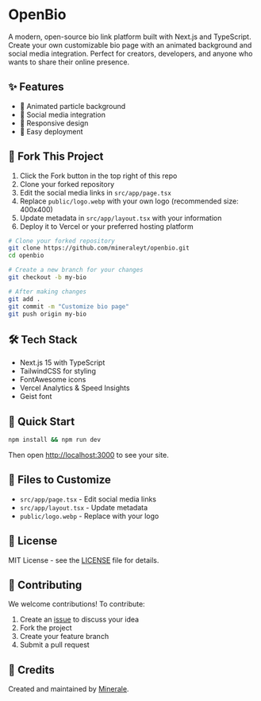 # OpenBio

A modern, open-source bio link platform built with Next.js and TypeScript. Create your own customizable bio page with an animated background and social media integration. Perfect for creators, developers, and anyone who wants to share their online presence.

## ✨ Features

- 🎨 Animated particle background
- 🔗 Social media integration
- 📱 Responsive design
- 🚀 Easy deployment

## 🔄 Fork This Project

1. Click the Fork button in the top right of this repo
2. Clone your forked repository
3. Edit the social media links in `src/app/page.tsx`
4. Replace `public/logo.webp` with your own logo (recommended size: 400x400)
5. Update metadata in `src/app/layout.tsx` with your information
6. Deploy it to Vercel or your preferred hosting platform

```bash
# Clone your forked repository
git clone https://github.com/mineraleyt/openbio.git
cd openbio

# Create a new branch for your changes
git checkout -b my-bio

# After making changes
git add .
git commit -m "Customize bio page"
git push origin my-bio
```

## 🛠️ Tech Stack

- Next.js 15 with TypeScript
- TailwindCSS for styling
- FontAwesome icons
- Vercel Analytics & Speed Insights
- Geist font

## 🚀 Quick Start

```bash
npm install && npm run dev
```

Then open [http://localhost:3000](http://localhost:3000) to see your site.

## 📁 Files to Customize

- `src/app/page.tsx` - Edit social media links
- `src/app/layout.tsx` - Update metadata
- `public/logo.webp` - Replace with your logo

## 📄 License

MIT License - see the [LICENSE](LICENSE) file for details.

## 👥 Contributing

We welcome contributions! To contribute:

1. Create an [issue](https://github.com/mineraleyt/openbio/issues) to discuss your idea
2. Fork the project
3. Create your feature branch
4. Submit a pull request

## 🙏 Credits

Created and maintained by [Minerale](https://github.com/mineraleyt).

